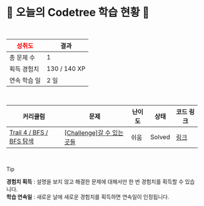 # 🌲 오늘의 Codetree 학습 현황 🌲

<br />

| <span style="color:red;display:block;text-align:center;"> **성취도**</span> | 결과 |
|---|---|
| 총 문제 수 | 1 |
| 획득 경험치 | 130 / 140 XP |
| 연속 학습 일 | 2 일 |

<br />

|커리큘럼|문제|난이도|상태|코드 링크|
|---|---|---|---|---|
|[Trail 4 / BFS / BFS 탐색](https://www.codetree.ai/trail-info/intermediate-low/)|[[Challenge]갈 수 있는 곳들](https://www.codetree.ai/trails/complete/curated-cards/challenge-places-can-go/)|쉬움|Solved|[링크](https://github.com/PoroGramr/codetree-TILs/blob/main/250724/%EA%B0%88%20%EC%88%98%20%EC%9E%88%EB%8A%94%20%EA%B3%B3%EB%93%A4/places-can-go.py)|


<br />

> [!TIP]
> **경험치 획득** : 설명을 보지 않고 해결한 문제에 대해서만 한 번 경험치를 획득할 수 있습니다.  
> **학습 연속일** : 새로운 날에 새로운 경험치를 획득하면 연속일이 인정됩니다.

